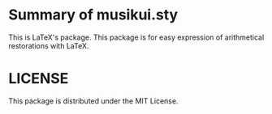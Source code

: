 ﻿# Summary of musikui.sty
This is LaTeX's package.
This package is for easy expression of arithmetical restorations with LaTeX.

# LICENSE
This package is distributed under the MIT License.
